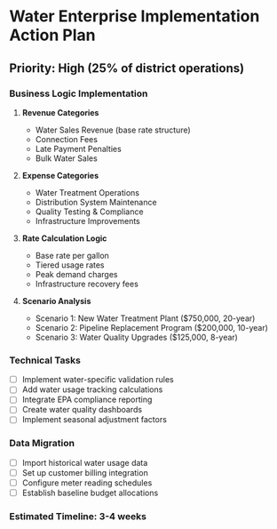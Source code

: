 # Water Enterprise Implementation Action Plan
## Priority: High (25% of district operations)

### Business Logic Implementation
1. **Revenue Categories**
   - Water Sales Revenue (base rate structure)
   - Connection Fees
   - Late Payment Penalties
   - Bulk Water Sales

2. **Expense Categories**
   - Water Treatment Operations
   - Distribution System Maintenance
   - Quality Testing & Compliance
   - Infrastructure Improvements

3. **Rate Calculation Logic**
   - Base rate per gallon
   - Tiered usage rates
   - Peak demand charges
   - Infrastructure recovery fees

4. **Scenario Analysis**
   - Scenario 1: New Water Treatment Plant ($750,000, 20-year)
   - Scenario 2: Pipeline Replacement Program ($200,000, 10-year)
   - Scenario 3: Water Quality Upgrades ($125,000, 8-year)

### Technical Tasks
- [ ] Implement water-specific validation rules
- [ ] Add water usage tracking calculations
- [ ] Integrate EPA compliance reporting
- [ ] Create water quality dashboards
- [ ] Implement seasonal adjustment factors

### Data Migration
- [ ] Import historical water usage data
- [ ] Set up customer billing integration
- [ ] Configure meter reading schedules
- [ ] Establish baseline budget allocations

### Estimated Timeline: 3-4 weeks
